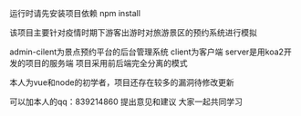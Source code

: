 运行时请先安装项目依赖 npm install

该项目主要针对疫情时期下游客出游时对旅游景区的预约系统进行模拟

admin-cilent为景点预约平台的后台管理系统 client为客户端 server是用koa2开发的项目的服务端 项目采用前后端完全分离的模式

本人为vue和node的初学者，项目还存在较多的漏洞待修改更新

可以加本人的qq：839214860 提出意见和建议 大家一起共同学习
